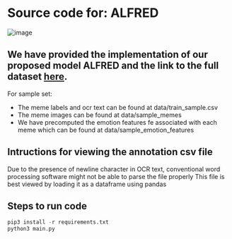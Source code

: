 # Source code for: ALFRED

![image](https://github.com/user-attachments/assets/817f9ad3-8bfe-4d9e-8685-a2e057b3ced2)

## We have provided the implementation of our proposed model ALFRED and the link to the full dataset [here](https://drive.google.com/file/d/1w5on7FdfYi5nGhUnQD82YJND5EcJrKw9/view?usp=sharing). 

For sample set:
* The meme labels and ocr text can be found at data/train_sample.csv
* The meme images can be found at data/sample_memes
* We have precomputed the emotion features fe associated with each meme which can be found at data/sample_emotion_features

## Intructions for viewing the annotation csv file

Due to the presence of newline character in OCR text, conventional word processing software might not be able to parse the file properly
This file is best viewed by loading it as a dataframe using pandas

## Steps to run code

```python
pip3 install -r requirements.txt
python3 main.py
```
